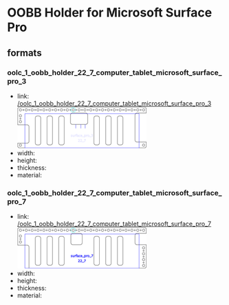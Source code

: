 # OOBB Holder for Microsoft Surface Pro


## formats

### oolc_1_oobb_holder_22_7_computer_tablet_microsoft_surface_pro_3
* link: [/oolc_1_oobb_holder_22_7_computer_tablet_microsoft_surface_pro_3](oolc_1_oobb_holder_22_7_computer_tablet_microsoft_surface_pro_3)  
![](oolc_1_oobb_holder_22_7_computer_tablet_microsoft_surface_pro_3/working_300.png)  
* width:   
* height:   
* thickness:   
* material:   
 

### oolc_1_oobb_holder_22_7_computer_tablet_microsoft_surface_pro_7
* link: [/oolc_1_oobb_holder_22_7_computer_tablet_microsoft_surface_pro_7](oolc_1_oobb_holder_22_7_computer_tablet_microsoft_surface_pro_7)  
![](oolc_1_oobb_holder_22_7_computer_tablet_microsoft_surface_pro_7/working_300.png)  
* width:   
* height:   
* thickness:   
* material:   
 
